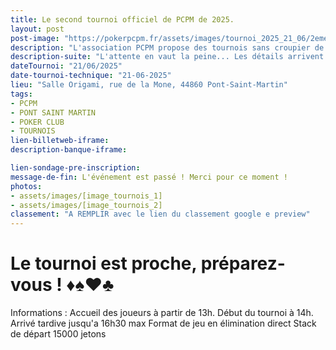 ```yaml
---
title: Le second tournoi officiel de PCPM de 2025.
layout: post
post-image: "https://pokerpcpm.fr/assets/images/tournoi_2025_21_06/2eme_pcpm_origami.png"
description: "L'association PCPM propose des tournois sans croupier de poker Texas hold'em. Pour plus d'informations consultez nos règlements"
description-suite: "L'attente en vaut la peine... Les détails arrivent très bientôt ! Restez connectés."
dateTournoi: "21/06/2025"
date-tournoi-technique: "21-06-2025"
lieu: "Salle Origami, rue de la Mone, 44860 Pont-Saint-Martin"
tags:
- PCPM
- PONT SAINT MARTIN
- POKER CLUB
- TOURNOIS
lien-billetweb-iframe: 
description-banque-iframe: 

lien-sondage-pre-inscription: 
message-de-fin: L'événement est passé ! Merci pour ce moment !
photos: 
- assets/images/[image_tournois_1]
- assets/images/[image_tournois_2]
classement: "A REMPLIR avec le lien du classement google e preview"
---
```


# Le tournoi est proche, préparez-vous ! ♦️♠️♥️♣️

Informations : 
Accueil des joueurs à partir de 13h.
Début du tournoi à 14h.
Arrivé tardive jusqu'a 16h30 max
Format de jeu en élimination direct
Stack de départ 15000 jetons
